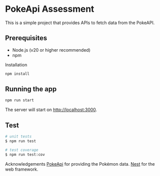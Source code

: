 # PokeApi Assessment
This is a simple project that provides APIs to fetch data from the PokeAPI.

## Prerequisites

- Node.js (v20 or higher recommended)
- npm

 Installation

```bash
npm install
```

## Running the app

```bash
npm run start
```

The server will start on <http://localhost:3000>.

## Test

```bash
# unit tests
$ npm run test

# test coverage
$ npm run test:cov
```

Acknowledgements
[PokeApi](https://pokeapi.co/) for providing the Pokémon data.
[Nest](https://github.com/nestjs/nest) for the web framework.
